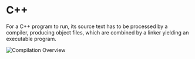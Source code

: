 # C++
For a C++ program to run, its source text has to be processed by a compiler, producing object files,
which are combined by a linker yielding an executable program.

![Compilation Overview](cPlusPlusOverview.jpg)
